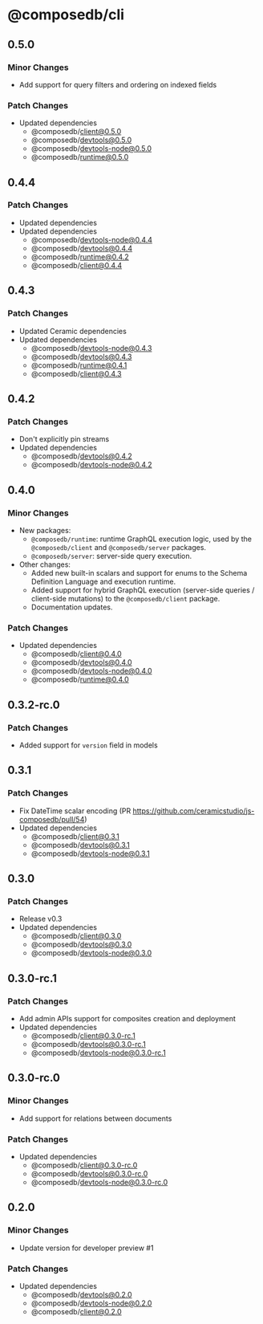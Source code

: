 # @composedb/cli

## 0.5.0

### Minor Changes

- Add support for query filters and ordering on indexed fields

### Patch Changes

- Updated dependencies
  - @composedb/client@0.5.0
  - @composedb/devtools@0.5.0
  - @composedb/devtools-node@0.5.0
  - @composedb/runtime@0.5.0

## 0.4.4

### Patch Changes

- Updated dependencies
- Updated dependencies
  - @composedb/devtools-node@0.4.4
  - @composedb/devtools@0.4.4
  - @composedb/runtime@0.4.2
  - @composedb/client@0.4.4

## 0.4.3

### Patch Changes

- Updated Ceramic dependencies
- Updated dependencies
  - @composedb/devtools-node@0.4.3
  - @composedb/devtools@0.4.3
  - @composedb/runtime@0.4.1
  - @composedb/client@0.4.3

## 0.4.2

### Patch Changes

- Don't explicitly pin streams
- Updated dependencies
  - @composedb/devtools@0.4.2
  - @composedb/devtools-node@0.4.2

## 0.4.0

### Minor Changes

- New packages:
  - `@composedb/runtime`: runtime GraphQL execution logic, used by the
    `@composedb/client` and `@composedb/server` packages.
  - `@composedb/server`: server-side query execution.
- Other changes:
  - Added new built-in scalars and support for enums to the Schema Definition
    Language and execution runtime.
  - Added support for hybrid GraphQL execution (server-side queries /
    client-side mutations) to the `@composedb/client` package.
  - Documentation updates.

### Patch Changes

- Updated dependencies
  - @composedb/client@0.4.0
  - @composedb/devtools@0.4.0
  - @composedb/devtools-node@0.4.0
  - @composedb/runtime@0.4.0

## 0.3.2-rc.0

### Patch Changes

- Added support for `version` field in models

## 0.3.1

### Patch Changes

- Fix DateTime scalar encoding (PR
  https://github.com/ceramicstudio/js-composedb/pull/54)
- Updated dependencies
  - @composedb/client@0.3.1
  - @composedb/devtools@0.3.1
  - @composedb/devtools-node@0.3.1

## 0.3.0

### Patch Changes

- Release v0.3
- Updated dependencies
  - @composedb/client@0.3.0
  - @composedb/devtools@0.3.0
  - @composedb/devtools-node@0.3.0

## 0.3.0-rc.1

### Patch Changes

- Add admin APIs support for composites creation and deployment
- Updated dependencies
  - @composedb/client@0.3.0-rc.1
  - @composedb/devtools@0.3.0-rc.1
  - @composedb/devtools-node@0.3.0-rc.1

## 0.3.0-rc.0

### Minor Changes

- Add support for relations between documents

### Patch Changes

- Updated dependencies
  - @composedb/client@0.3.0-rc.0
  - @composedb/devtools@0.3.0-rc.0
  - @composedb/devtools-node@0.3.0-rc.0

## 0.2.0

### Minor Changes

- Update version for developer preview #1

### Patch Changes

- Updated dependencies
  - @composedb/devtools@0.2.0
  - @composedb/devtools-node@0.2.0
  - @composedb/client@0.2.0
